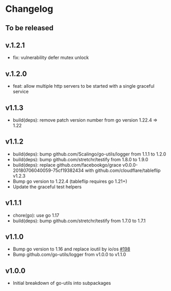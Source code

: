 # Changelog

## To be released

## v.1.2.1

* fix: vulnerability defer mutex unlock

## v.1.2.0

* feat: allow multiple http servers to be started with a single graceful service

## v1.1.3

* build(deps): remove patch version number from go version 1.22.4 => 1.22

## v1.1.2

* build(deps): bump github.com/Scalingo/go-utils/logger from 1.1.1 to 1.2.0
* build(deps): bump github.com/stretchr/testify from 1.8.0 to 1.9.0
* build(deps): replace github.com/facebookgo/grace v0.0.0-20180706040059-75cf19382434 with github.com/cloudflare/tableflip v1.2.3
* Bump go version to 1.22.4 (tableflip requires go 1.21+)
* Update the graceful test helpers 

## v1.1.1

* chore(go): use go 1.17
* build(deps): bump github.com/stretchr/testify from 1.7.0 to 1.7.1

## v1.1.0

* Bump go version to 1.16 and replace ioutil by io/os [#198](https://github.com/Scalingo/go-utils/pull/198)
* Bump github.com/go-utils/logger from v1.0.0 to v1.1.0

## v1.0.0

* Initial breakdown of go-utils into subpackages
